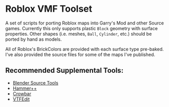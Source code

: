 # Roblox VMF Toolset
A set of scripts for porting Roblox maps into Garry's Mod and other Source games.
Currently this only supports plastic `Block` geometry with surface properties. Other shapes (i.e. meshes, `Ball`, `Cylinder`, etc.) should be ported by hand as models.

All of Roblox's BrickColors are provided with each surface type pre-baked. I've also provided the source files for some of the maps I've published.

## Recommended Supplemental Tools:
* [Blender Source Tools](https://developer.valvesoftware.com/wiki/Blender_Source_Tools)
* [Hammer++](https://developer.valvesoftware.com/wiki/Hammer%2B%2B)
* [Crowbar](https://developer.valvesoftware.com/wiki/Crowbar)
* [VTFEdit](https://developer.valvesoftware.com/wiki/VTFEdit)
